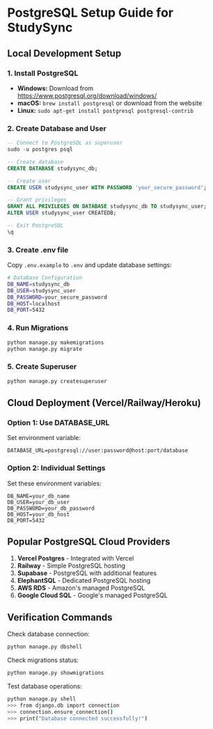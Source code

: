 # PostgreSQL Setup Guide for StudySync

## Local Development Setup

### 1. Install PostgreSQL
- **Windows:** Download from https://www.postgresql.org/download/windows/
- **macOS:** `brew install postgresql` or download from the website
- **Linux:** `sudo apt-get install postgresql postgresql-contrib`

### 2. Create Database and User
```sql
-- Connect to PostgreSQL as superuser
sudo -u postgres psql

-- Create database
CREATE DATABASE studysync_db;

-- Create user
CREATE USER studysync_user WITH PASSWORD 'your_secure_password';

-- Grant privileges
GRANT ALL PRIVILEGES ON DATABASE studysync_db TO studysync_user;
ALTER USER studysync_user CREATEDB;

-- Exit PostgreSQL
\q
```

### 3. Create .env file
Copy `.env.example` to `.env` and update database settings:
```bash
# Database Configuration
DB_NAME=studysync_db
DB_USER=studysync_user
DB_PASSWORD=your_secure_password
DB_HOST=localhost
DB_PORT=5432
```

### 4. Run Migrations
```bash
python manage.py makemigrations
python manage.py migrate
```

### 5. Create Superuser
```bash
python manage.py createsuperuser
```

## Cloud Deployment (Vercel/Railway/Heroku)

### Option 1: Use DATABASE_URL
Set environment variable:
```
DATABASE_URL=postgresql://user:password@host:port/database
```

### Option 2: Individual Settings
Set these environment variables:
```
DB_NAME=your_db_name
DB_USER=your_db_user
DB_PASSWORD=your_db_password
DB_HOST=your_db_host
DB_PORT=5432
```

## Popular PostgreSQL Cloud Providers

1. **Vercel Postgres** - Integrated with Vercel
2. **Railway** - Simple PostgreSQL hosting
3. **Supabase** - PostgreSQL with additional features
4. **ElephantSQL** - Dedicated PostgreSQL hosting
5. **AWS RDS** - Amazon's managed PostgreSQL
6. **Google Cloud SQL** - Google's managed PostgreSQL

## Verification Commands

Check database connection:
```bash
python manage.py dbshell
```

Check migrations status:
```bash
python manage.py showmigrations
```

Test database operations:
```bash
python manage.py shell
>>> from django.db import connection
>>> connection.ensure_connection()
>>> print("Database connected successfully!")
```
